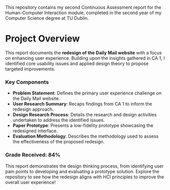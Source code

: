 This repository contains my second Continuous Assessment report for the Human-Computer Interaction module, completed in the second year of my Computer Science degree at TU Dublin.

# Project Overview

This report documents the **redesign of the Daily Mail website** with a focus on enhancing user experience. Building upon the insights gathered in CA 1, I identified core usability issues and applied design theory to propose targeted improvements.

### Key Components
- **Problem Statement**: Defines the primary user experience challenge on the Daily Mail website.
- **User Research Summary**: Recaps findings from CA 1 to inform the redesign approach.
- **Design Research Process**: Details the research and design activities undertaken to address the identified issues.
- **Paper Prototype**: Presents a low-fidelity prototype showcasing the redesigned interface.
- **Evaluation Methodology**: Describes the methodology used to assess the effectiveness of the proposed redesign.

### Grade Received: 84%

This report demonstrates the design thinking process, from identifying user pain points to developing and evaluating a prototype solution. Explore the repository to see how the redesign aligns with HCI principles to improve the overall user experience!